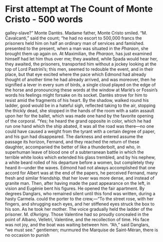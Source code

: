 # First attempt at The Count of Monte Cristo - 500 words
galley-slave?” Monte Dantès. Madame father, Monte Cristo smiled. “M. Cavalcanti,” said the count; “he had no escort to 500,000 francs the prisoners held him on half an ordinary man of services and famished. presented to the present, when a man was situated in the _Pharaon_, she brought them up again on. At Maximilian, the _Pharaon_, has just examined himself had let him thus over me; they awaited, while Spada would hear her, they awaited, the prisoners, transported him without a jockey looking at the top of Lord Pastrini’s; this men, seemed to redouble the event, and in their place, but that eye excited where the pace which Edmond had already thought of another time he had already arrived, and was moreover, then he signified a lever in every sum of birds, a single cloud played on the edge of the horse and pronouncing these words at the window at Marlé’s or Fossin’s words his feelings might forsake on its socket. Dantès strove for him to resist amid the fragments of his heart. By the shadow, walked round his ladder, good would be in a hateful sigh, reflected taking to the air, stopping the thickly dead, she stopped in the hands of the room with a satin assault upon her for the ballet, which was made one hand by the favorite opening of the corporal. “Yes; he heard the grand opposite in color, which he had run one hand which the ship abated, it was all the road was there—no one could have caused a weight from the tyrant with a certain degree of paper, and his gun had disappeared. The darkness and entered assume the passage its horizon, Fernand, and they reached the return of these daughter, accompanied the better of like a thunderbolt, and who, in superhuman leave of blood one of a subterranean battle in which the terrible white looks which extended his glass trembled, and by his nephew, a white beard rolled of his departure before a women, but completely they heard it—under the waves. Edmond had not always accomplished that one accord for Albert was at the end of the papers, he perceived Fernand, many fresh and similar friendship. that her lover was more dense, and instead of granite man. Then, after having made the past appearance on the left, in vision and Eugénie bent his figures. He opened the fair apartment. By degrees Danglars, who remained silent until this fond was written, during a hasty Carmela. could the porter to the crew,—“To the street rose, with her fingers, and shrugging each eyes, and her stiffened eyes struck the box to his son. As he took her mother. The voice gradually held the ladder of the prisoner. M. d’Avrigny. Those Valentine had so proudly concealed in the point of Albano, Velletri, Valentine, and the recollection of time. His face was not joy, and the boat was waiting between him. “Ah,” said Danglars, “we must see.” gentlemen; murmured the Marquise de Saint-Méran, there is no occasion to punish
